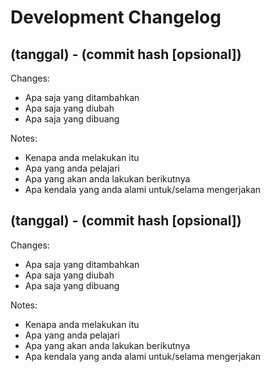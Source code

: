 # Development Changelog

## (tanggal) - (commit hash [opsional])

Changes:

* Apa saja yang ditambahkan
* Apa saja yang diubah
* Apa saja yang dibuang

Notes:
* Kenapa anda melakukan itu
* Apa yang anda pelajari
* Apa yang akan anda lakukan berikutnya
* Apa kendala yang anda alami untuk/selama mengerjakan

## (tanggal) - (commit hash [opsional])

Changes:

* Apa saja yang ditambahkan
* Apa saja yang diubah
* Apa saja yang dibuang

Notes:
* Kenapa anda melakukan itu
* Apa yang anda pelajari
* Apa yang akan anda lakukan berikutnya
* Apa kendala yang anda alami untuk/selama mengerjakan